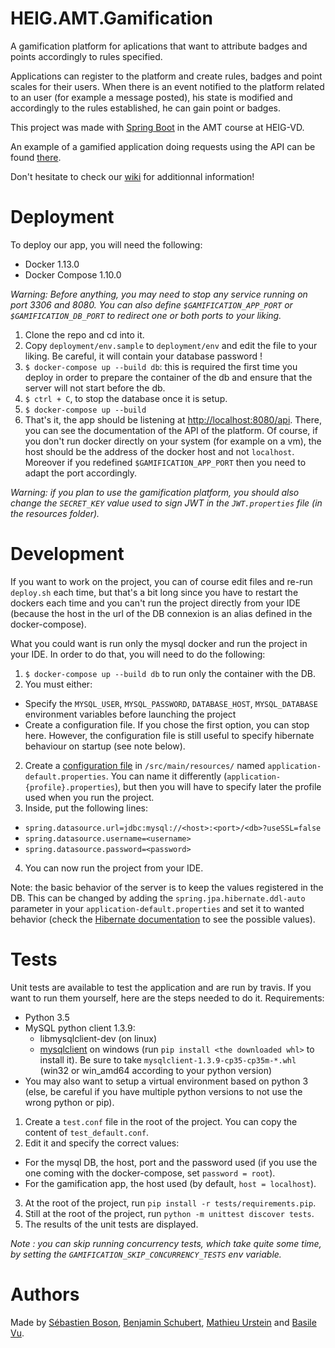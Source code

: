 # HEIG.AMT.Gamification

A gamification platform for aplications that want to attribute badges and points accordingly to rules specified. 

Applications can register to the platform and create rules, badges and point scales for their users. When there is an event notified to the platform related to an user (for example a message posted), his state is modified and accordingly to the rules established, he can gain point or badges. 

This project was made with [Spring Boot](https://projects.spring.io/spring-boot/) in the AMT course at HEIG-VD. 

An example of a gamified application doing requests using the API can be found [there](https://github.com/MathieuUrstein/HEIG.AMT.Gamification.Frontend).

Don't hesitate to check our [wiki](https://github.com/MathieuUrstein/HEIG.AMT.Gamification/wiki) for additionnal information!

# Deployment

To deploy our app, you will need the following:
- Docker 1.13.0
- Docker Compose 1.10.0

*Warning: Before anything, you may need to stop any service running on port 3306 and 8080. You can also define `$GAMIFICATION_APP_PORT` or `$GAMIFICATION_DB_PORT` to redirect one or both ports to your liking.*

1. Clone the repo and cd into it.
2. Copy `deployment/env.sample` to `deployment/env` and edit the file to your liking. Be careful, it will contain your database password !
2. `$ docker-compose up --build db`: this is required the first time you deploy in order to prepare the container of the db and ensure that the server will not start before the db.
3. `$ ctrl + C`, to stop the database once it is setup.
4. `$ docker-compose up --build`
5. That's it, the app should be listening at [http://localhost:8080/api](http://localhost:8080/api). There, you can see the documentation of the API of the platform. Of course, if you don't run docker directly on your system (for example on a vm), the host should be the address of the docker host and not `localhost`. Moreover if you redefined `$GAMIFICATION_APP_PORT` then you need to adapt the port accordingly.

*Warning: if you plan to use the gamification platform, you should also change the `SECRET_KEY` value used to sign JWT in the `JWT.properties` file (in the resources folder).*

# Development

If you want to work on the project, you can of course edit files and re-run `deploy.sh` each time, but 
that's a bit long since you have to restart the dockers each time and you can't run the project directly 
from your IDE (because the host in the url of the DB connexion is an alias defined in the docker-compose).

What you could want is run only the mysql docker and run the project in your IDE. In order to do that, 
you will need to do the following:

1. `$ docker-compose up --build db` to run only the container with the DB.
2. You must either:
  * Specify the `MYSQL_USER`, `MYSQL_PASSWORD`, `DATABASE_HOST`, `MYSQL_DATABASE` environment variables before launching the project 
  * Create a configuration file. If you chose the first option, you can stop here. However, the configuration file is still useful to specify hibernate behaviour on startup (see note below).
2. Create a [configuration file](http://docs.spring.io/spring-boot/docs/current/reference/html/boot-features-external-config.html#boot-features-external-config-profile-specific-properties)
in `/src/main/resources/` named `application-default.properties`. You can name it differently (`application-{profile}.properties`),
but then you will have to specify later the profile used when you run the project.
3. Inside, put the following lines: 
  * `spring.datasource.url=jdbc:mysql://<host>:<port>/<db>?useSSL=false`
  * `spring.datasource.username=<username>`
  * `spring.datasource.password=<password>`
4. You can now run the project from your IDE.

Note: the basic behavior of the server is to keep the values registered in the DB. This can be changed by 
adding the `spring.jpa.hibernate.ddl-auto` parameter in your `application-default.properties` and set it
to wanted behavior (check the [Hibernate documentation](https://docs.jboss.org/hibernate/orm/5.2/userguide/html_single/Hibernate_User_Guide.html#configurations-hbmddl) 
to see the possible values).


# Tests

Unit tests are available to test the application and are run by travis. If you want to run them yourself, here are the steps needed to do it.
Requirements: 
- Python 3.5
- MySQL python client 1.3.9: 
  * libmysqlclient-dev (on linux)
  * [mysqlclient](http://www.lfd.uci.edu/~gohlke/pythonlibs/#mysqlclient) on windows (run `pip install <the downloaded whl>` to install it). Be sure to take `mysqlclient‑1.3.9‑cp35‑cp35m‑*.whl` (win32 or win_amd64 according to your python version)
- You may also want to setup a virtual environment based on python 3 (else, be careful if you have multiple python versions to not use the wrong python or pip).

1. Create a `test.conf` file in the root of the project. You can copy the content of `test_default.conf`.
2. Edit it and specify the correct values:
  * For the mysql DB, the host, port and the password used (if you use the one coming with the docker-compose, set `password = root`).
  * For the gamification app, the host used (by default, `host = localhost`).
3. At the root of the project, run `pip install -r tests/requirements.pip`.
4. Still at the root of the project, run `python -m unittest discover tests`.
5. The results of the unit tests are displayed.

*Note : you can skip running concurrency tests, which take quite some time, by setting the `GAMIFICATION_SKIP_CONCURRENCY_TESTS`
env variable.*


# Authors

Made by [Sébastien Boson](https://github.com/sebastie-boson), 
[Benjamin Schubert](https://github.com/BenjaminSchubert), 
[Mathieu Urstein](https://github.com/MathieuUrstein) and 
[Basile Vu](https://github.com/Flagoul).
